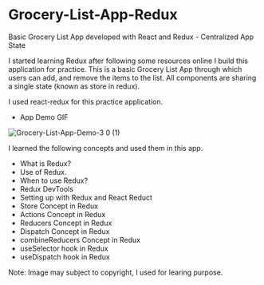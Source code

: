 # Grocery-List-App-Redux
  Basic Grocery List App developed with React and Redux - Centralized App State
  
  I started learning Redux after following some resources online I build this application for practice. This is a basic Grocery List App through which users can add, and remove the items to the list. All components are sharing a single state (known as store in redux).
  
  I used react-redux for this practice application.
  
  - App Demo GIF
  
![Grocery-List-App-Demo-3 0 (1)](https://user-images.githubusercontent.com/54082156/179942655-79aa71e3-c63c-4e22-810d-0c29557203c5.gif)


I learned the following concepts and used them in this app. 

  - What is Redux?
  - Use of Redux.
  - When to use Redux?
  - Redux DevTools
  - Setting up with Redux and React Reduct
  - Store Concept in Redux
  - Actions Concept in Redux
  - Reducers Concept in Redux
  - Dispatch Concept in Redux
  - combineReducers Concept in Redux
  - useSelector hook in Redux
  - useDispatch hook in Redux
  
  
  

  Note: Image may subject to copyright, I used for learing purpose.
